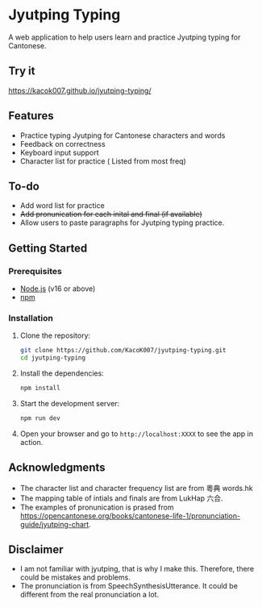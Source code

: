 # Jyutping Typing

A web application to help users learn and practice Jyutping typing for Cantonese.

## Try it
https://kacok007.github.io/jyutping-typing/

## Features

- Practice typing Jyutping for Cantonese characters and words
- Feedback on correctness
- Keyboard input support
- Character list for practice ( Listed from most freq)

## To-do
- Add word list for practice
- ~~Add pronunication for each inital and final (if available)~~
- Allow users to paste paragraphs for Jyutping typing practice.

## Getting Started

### Prerequisites

- [Node.js](https://nodejs.org/) (v16 or above)
- [npm](https://www.npmjs.com/)

### Installation

1. Clone the repository:
   ```sh
   git clone https://github.com/KacoK007/jyutping-typing.git
   cd jyutping-typing
   ```
2. Install the dependencies:
   ```sh
   npm install
   ```
3. Start the development server:
   ```sh
   npm run dev
   ```
4. Open your browser and go to `http://localhost:XXXX` to see the app in action.


## Acknowledgments

- The character list and character frequency list are from 粵典 words.hk
- The mapping table of intials and finals are from LukHap 六合.
- The examples of pronunication is prased from https://opencantonese.org/books/cantonese-life-1/pronunciation-guide/jyutping-chart.

## Disclaimer
- I am not familiar with jyutping, that is why I make this. Therefore, there could be mistakes and problems.
- The pronunciation is from SpeechSynthesisUtterance. It could be different from the real pronunciation a lot. 
